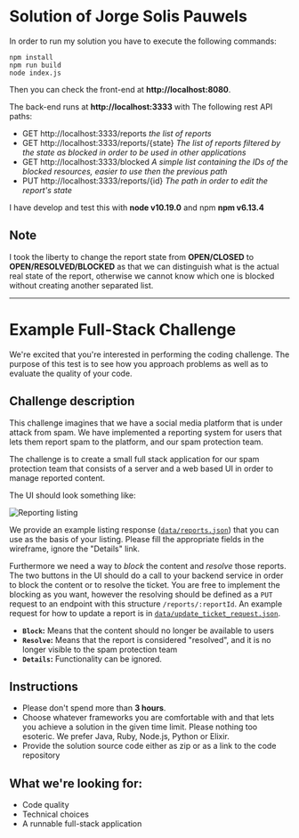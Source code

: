 # Solution of Jorge Solis Pauwels

In order to run my solution you have to execute the following commands:

```
npm install
npm run build
node index.js
```

Then you can check the front-end at **http://localhost:8080**.

The back-end runs at **http://localhost:3333** with The following rest API paths:

 - GET http://localhost:3333/reports *the list of reports*
 - GET http://localhost:3333/reports/{state} *The list of reports filtered by the state as blocked in order to be used in other applications*
 - GET http://localhost:3333/blocked *A simple list containing the IDs of the blocked resources, easier to use then the previous path*
 - PUT http://localhost:3333/reports/{id} *The path in order to edit the report's state*

I have develop and test this with **node v10.19.0** and npm **npm v6.13.4**

## Note

I took the liberty to change the report state from **OPEN/CLOSED** to **OPEN/RESOLVED/BLOCKED** as that we can distinguish what is the actual real state of the report, otherwise we cannot know which one is blocked without creating another separated list.

---

# Example Full-Stack Challenge

We're excited that you're interested in performing the coding challenge.
The purpose of this test is to see how you approach problems as well as to evaluate the quality of your code.

## Challenge description

This challenge imagines that we have a social media platform that is under attack from spam. We have implemented a reporting system for users that lets them report spam to the platform, and our spam protection team.

The challenge is to create a small full stack application for our spam protection team that consists of a server and a web based UI in order to manage reported content.

The UI should look something like:

![Reporting listing](images/wireframe.png)

We provide an example listing response ([`data/reports.json`](data/reports.json)) that you can use as the basis of your listing. Please fill the appropriate fields in the wireframe, ignore the "Details" link.

Furthermore we need a way to _block_ the content and _resolve_ those reports. The two buttons in the UI should do a call to your backend service in order to block the content or to resolve the ticket. You are free to implement the blocking as you want, however the resolving should be defined as a `PUT` request to an endpoint with this structure `/reports/:reportId`. An example request for how to update a report is in [`data/update_ticket_request.json`](data/update_ticket_request.json).


- **`Block`:** Means that the content should no longer be available to users
- **`Resolve`:** Means that the report is considered "resolved", and it is no longer visible to the spam protection team
- **`Details`:** Functionality can be ignored.

## Instructions
- Please don't spend more than **3 hours**.
- Choose whatever frameworks you are comfortable with and that lets you achieve a solution in the given time limit. Please nothing too esoteric. We prefer Java, Ruby, Node.js, Python or Elixir.
- Provide the solution source code either as zip or as a link to the code repository

## What we're looking for:
- Code quality
- Technical choices
- A runnable full-stack application
